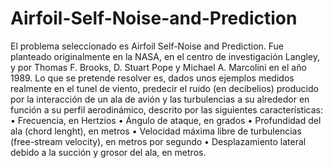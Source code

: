 # Airfoil-Self-Noise-and-Prediction
El problema seleccionado es Airfoil Self-Noise and Prediction. Fue planteado originalmente en la NASA, en el centro de investigación Langley, y por Thomas F. Brooks, D. Stuart Pope y Michael A. Marcolini en el año 1989. Lo que se pretende resolver es, dados unos ejemplos medidos realmente en el tunel de viento, predecir el ruido (en decibelios) producido por la interacción de un ala de avión y las turbulencias a su alrededor en función a su perfil aerodinámico, descrito por las siguientes características: • Frecuencia, en Hertzios • Ángulo de ataque, en grados • Profundidad del ala (chord lenght), en metros • Velocidad máxima libre de turbulencias (free-stream velocity), en metros por segundo • Desplazamiento lateral debido a la succión y grosor del ala, en metros.
